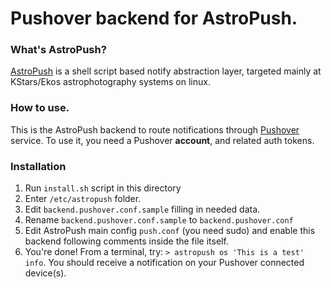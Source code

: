 
# Pushover backend for AstroPush.

### What's AstroPush?
[AstroPush](https://github.com/picciux/astropush.git) is a shell script based notify abstraction layer, targeted mainly at KStars/Ekos astrophotography systems on linux.

### How to use.
This is the AstroPush backend to route notifications through [Pushover](https://pushover.net) service. To use it, you need a Pushover **account**, and related auth tokens.

### Installation
1. Run `install.sh` script in this directory
2. Enter `/etc/astropush` folder.
3. Edit `backend.pushover.conf.sample` filling in needed data.
4. Rename `backend.pushover.conf.sample` to `backend.pushover.conf`
5. Edit AstroPush main config `push.conf` (you need sudo) and enable this backend following comments inside the file itself.
6. You're done! From a terminal, try: `> astropush os 'This is a test' info`. You should receive a notification on your Pushover connected device(s).


